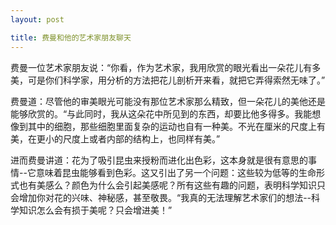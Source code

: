```yaml
---
layout: post

title: 费曼和他的艺术家朋友聊天
---
```


费曼一位艺术家朋友说：“你看，作为艺术家，我用欣赏的眼光看出一朵花儿有多美，可是你们科学家，用分析的方法把花儿剖析开来看，就把它弄得索然无味了。”

费曼道：尽管他的审美眼光可能没有那位艺术家那么精致，但一朵花儿的美他还是能够欣赏的。“与此同时，我从这朵花中所见到的东西，却要比他多得多。我能想像到其中的细胞，那些细胞里面复杂的运动也自有一种美。不光在厘米的尺度上有美，在更小的尺度上或者内部的结构上，也同样有美。”
  
进而费曼讲道：花为了吸引昆虫来授粉而进化出色彩，这本身就是很有意思的事情--它意味着昆虫能够看到色彩。这又引出了另一个问题：这些较为低等的生命形式也有美感么？颜色为什么会引起美感呢？所有这些有趣的问题，表明科学知识只会增加你对花的兴味、神秘感，甚至敬畏。“我真的无法理解艺术家们的想法--科学知识怎么会有损于美呢？只会增进美！”





